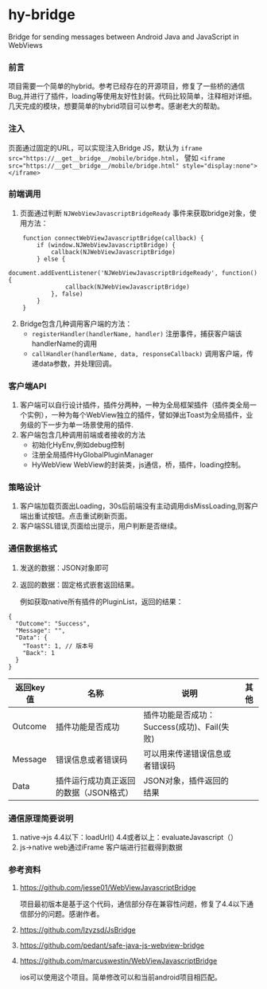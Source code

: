 # hy-bridge
Bridge for sending messages between Android Java and JavaScript in WebViews
### 前言
项目需要一个简单的hybrid。参考已经存在的开源项目，修复了一些桥的通信Bug,并进行了插件，loading等使用友好性封装。代码比较简单，注释相对详细。几天完成的模块，想要简单的hybrid项目可以参考。感谢老大的帮助。

### 注入
页面通过固定的URL，可以实现注入Bridge JS，默认为 `iframe src="https://__get__bridge__/mobile/bridge.html`，
譬如
`<iframe src="https://__get__bridge__/mobile/bridge.html" style="display:none"></iframe>`

### 前端调用

1. 页面通过判断 `NJWebViewJavascriptBridgeReady` 事件来获取bridge对象，使用方法：

```
	function connectWebViewJavascriptBridge(callback) {
		if (window.NJWebViewJavascriptBridge) {
			callback(NJWebViewJavascriptBridge)
		} else {
			document.addEventListener('NJWebViewJavascriptBridgeReady', function() {
				callback(NJWebViewJavascriptBridge)
			}, false)
		}
	}
```

2. Bridge包含几种调用客户端的方法：
    * `registerHandler(handlerName, handler)` 注册事件，捕获客户端该handlerName的调用
    * `callHandler(handlerName, data, responseCallback)` 调用客户端，传递data参数，并处理回调。

### 客户端API

1. 客户端可以自行设计插件，插件分两种，一种为全局框架插件（插件类全局一个实例），一种为每个WebView独立的插件，譬如弹出Toast为全局插件，业务级的下一步为单一场景使用的插件.
2. 客户端包含几种调用前端或者接收的方法
    * 初始化HyEnv,例如debug控制
    * 注册全局插件HyGlobalPluginManager
    * HyWebView WebView的封装类，js通信，桥，插件，loading控制。

### 策略设计

1. 客户端加载页面出Loading，30s后前端没有主动调用disMissLoading,则客户端出重试按钮。点击重试刷新页面。
2. 客户端SSL错误,页面给出提示，用户判断是否继续。

### 通信数据格式

1. 发送的数据：JSON对象即可

2. 返回的数据：固定格式嵌套返回结果。

    例如获取native所有插件的PluginList，返回的结果：
```
{
  "Outcome": "Success",
  "Message": "",
  "Data": {
    "Toast": 1, // 版本号
    "Back": 1
  }
}
```

| 返回key值 | 名称 | 说明 | 其他 |
| --- | --- | --- | --- |
| Outcome | 插件功能是否成功 | 插件功能是否成功：Success(成功)、Fail(失败) |  |
| Message | 错误信息或者错误码 | 可以用来传递错误信息或者错误码  |  |
| Data | 插件运行成功真正返回的数据（JSON格式） | JSON对象，插件返回的结果 |  |


### 通信原理简要说明
1. native->js 4.4以下：loadUrl() 4.4或者以上：evaluateJavascript（）
2. js->native web通过iFrame 客户端进行拦截得到数据

### 参考资料
1. https://github.com/jesse01/WebViewJavascriptBridge

    项目最初版本是基于这个代码，通信部分存在兼容性问题，修复了4.4以下通信部分的问题。感谢作者。
2. https://github.com/lzyzsd/JsBridge

3. https://github.com/pedant/safe-java-js-webview-bridge

4. https://github.com/marcuswestin/WebViewJavascriptBridge

    ios可以使用这个项目。简单修改可以和当前android项目相匹配。



